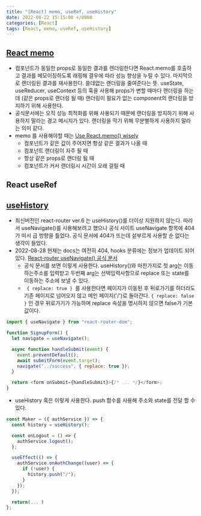 ```yaml
---
title: "[React] memo, useRef, useHistory"
date: 2022-08-22 15:15:00 +/0900
categories: [React]
tags: [React, memo, useRef, useHistory]
---
```


## [React memo](https://ko.reactjs.org/docs/react-api.html#reactmemo)

- 컴포넌트가 동일한 props로 동일한 결과를 렌더링한다면 React.memo를 호출하고 결과를 메모이징하도록 래핑해 결우에 따라 성능 향상을 누릴 수 있다. 마지막으로 랜더링된 결과를 재사용한다. 쓸데없는 랜더링을 줄여준다는 뜻. useState, useReducer, useContext 등의 훅을 사용해 props가 변할 때마다 랜더링을 하는데 (같은 props로 랜더링 될 때) 랜더링이 필요가 없는 component의 랜더링을 방지하기 위해 사용한다.
- 공식문서에는 오직 성능 최적화를 위해 사용되기 때문에 랜더링을 방지하기 위해 사용하지 말라는 경고 메시지가 있다. 랜더링을 막기 위해 무분별하게 사용하지 말라는 의미 같다.
- memo 를 사용해야할 때는 [Use React.memo() wisely](https://dmitripavlutin.com/use-react-memo-wisely/)
  - 컴포넌트가 같은 값이 주어지면 항상 같은 결과가 나올 때
  - 컴포넌트 랜더링이 자주 될 때
  - 항상 같은 props로 랜더링 될 때
  - 컴포넌트가 커서 랜더링시 시간이 오래 걸릴 때

## React useRef

## [useHistory](https://v5.reactrouter.com/web/api/Hooks/usehistory)

- 최신버전인 react-router ver.6 는 useHistory()를 더이상 지원하지 않는다. 따라서 useNavigate()를 사용해보려고 했으나 공식 사이트 useNavigate 항목에 404가 떠서 급 방향을 틀었다. 공식 문서에 404가 뜨는데 섵부르게 사용할 순 없다는 생각이 들었다.
- 2022-08-28 현재는 docs는 여전히 404, hooks 분류에는 정보가 업데이트 되어있다. [React-router useNavigate() 공식 문서](https://reactrouter.com/en/main/hooks/use-navigate)
  - 공식 문서를 보면 이렇게 사용한다. useHistory()와 마찬가지로 첫 arg는 이동하는주소를 입력받고 두번째 arg는 선택입력사항으로 replace 또는 state를 이동하는 주소에 보낼 수 있다.
  - <code> { replace: true } </code>를 사용한다면 페이지가 이동된 후 뒤로가기를 하더라도 기존 페이지로 넘어오지 않고 메인 페이지('/')로 돌아간다. <code>{ replace: false }</code> 인 경우 뒤로가기가 가능하며 replace 속성을 명시하지 않으면 false가 기본값이다.

```javascript
import { useNavigate } from "react-router-dom";

function SignupForm() {
  let navigate = useNavigate();

  async function handleSubmit(event) {
    event.preventDefault();
    await submitForm(event.target);
    navigate("../success", { replace: true });
  }

  return <form onSubmit={handleSubmit}>{/* ... */}</form>;
}
```

- useHistory 훅은 이렇게 사용한다. push 함수를 사용해 주소와 state를 전달 할 수 있다.

```javascript
const Maker = ({ authService }) => {
  const history = useHistory();

  const onLogout = () => {
    authService.logout();
  };

  useEffect(() => {
    authService.onAuthChange((user) => {
      if (!user) {
        history.push("/");
      }
    });
  });

  return(... )
};
```
